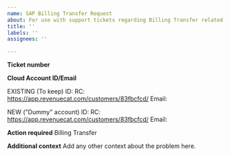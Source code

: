 ```yaml
---
name: SAP Billing Transfer Request
about: For use with support tickets regarding Billing Transfer related requests.
title: ''
labels: ''
assignees: ''

---
```


**Ticket number**


**Cloud Account ID/Email**

EXISTING (To keep)
ID:
RC: https://app.revenuecat.com/customers/83fbcfcd/
Email: 


NEW ("Dummy" account)
ID:
RC: https://app.revenuecat.com/customers/83fbcfcd/
Email: 


**Action required**
Billing Transfer

**Additional context**
Add any other context about the problem here.
